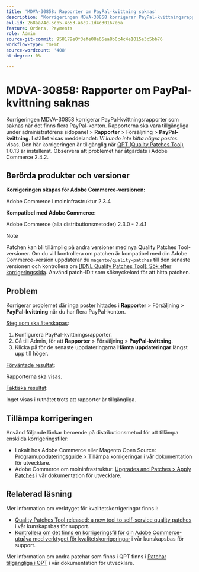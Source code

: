 ```yaml
---
title: 'MDVA-30858: Rapporter om PayPal-kvittning saknas'
description: "Korrigeringen MDVA-30858 korrigerar PayPal-kvittningsrapporter som saknas när det finns flera PayPal-konton. Rapporterna ska vara tillgängliga under administratörssidofältet &gt; **Reports** &gt; Sales &gt; **PayPal settlement**. I stället meddelandet: *Det gick inte att hitta några poster.* visas. Den här korrigeringen är tillgänglig när [QPT-verktyget (Quality Patches Tool)](/help/announcements/adobe-commerce-announcements/magento-quality-patches-released-new-tool-to-self-serve-quality-patches.md) 1.0.13 är installerat. Observera att problemet löstes i Adobe Commerce 2.4.2."
exl-id: 268aa74c-5cb5-4653-a6c9-1d4c30167e6a
feature: Orders, Payments
role: Admin
source-git-commit: 958179e0f3efe08e65ea8b0c4c4e1015e3c5bb76
workflow-type: tm+mt
source-wordcount: '408'
ht-degree: 0%

---
```


# MDVA-30858: Rapporter om PayPal-kvittning saknas

Korrigeringen MDVA-30858 korrigerar PayPal-kvittningsrapporter som saknas när det finns flera PayPal-konton. Rapporterna ska vara tillgängliga under administratörens sidopanel > **Rapporter** > Försäljning > **PayPal-kvittning**. I stället visas meddelandet: *Vi kunde inte hitta några poster.* visas. Den här korrigeringen är tillgänglig när [QPT (Quality Patches Tool)](/help/announcements/adobe-commerce-announcements/magento-quality-patches-released-new-tool-to-self-serve-quality-patches.md) 1.0.13 är installerat. Observera att problemet har åtgärdats i Adobe Commerce 2.4.2.

## Berörda produkter och versioner

**Korrigeringen skapas för Adobe Commerce-versionen:**

Adobe Commerce i molninfrastruktur 2.3.4

**Kompatibel med Adobe Commerce:**

Adobe Commerce (alla distributionsmetoder) 2.3.0 - 2.4.1

>[!NOTE]
>
>Patchen kan bli tillämplig på andra versioner med nya Quality Patches Tool-versioner. Om du vill kontrollera om patchen är kompatibel med din Adobe Commerce-version uppdaterar du `magento/quality-patches` till den senaste versionen och kontrollera om [[!DNL Quality Patches Tool]: Sök efter korrigeringssida](https://devdocs.magento.com/quality-patches/tool.html#patch-grid). Använd patch-ID:t som söknyckelord för att hitta patchen.

## Problem

Korrigerar problemet där inga poster hittades i **Rapporter** > Försäljning > **PayPal-kvittning** när du har flera PayPal-konton.

<u>Steg som ska återskapas</u>:

1. Konfigurera PayPal-kvittningsrapporter.
1. Gå till Admin, för att **Rapporter** > Försäljning > **PayPal-kvittning**.
1. Klicka på för de senaste uppdateringarna **Hämta uppdateringar** längst upp till höger.

<u>Förväntade resultat</u>:

Rapporterna ska visas.

<u>Faktiska resultat</u>:

Inget visas i rutnätet trots att rapporter är tillgängliga.

## Tillämpa korrigeringen

Använd följande länkar beroende på distributionsmetod för att tillämpa enskilda korrigeringsfiler:

* Lokalt hos Adobe Commerce eller Magento Open Source: [Programuppdateringsguide > Tillämpa korrigeringar](https://devdocs.magento.com/guides/v2.4/comp-mgr/patching/mqp.html) i vår dokumentation för utvecklare.
* Adobe Commerce om molninfrastruktur: [Upgrades and Patches > Apply Patches](https://devdocs.magento.com/cloud/project/project-patch.html) i vår dokumentation för utvecklare.

## Relaterad läsning

Mer information om verktyget för kvalitetskorrigeringar finns i:

* [Quality Patches Tool released: a new tool to self-service quality patches](/help/announcements/adobe-commerce-announcements/magento-quality-patches-released-new-tool-to-self-serve-quality-patches.md) i vår kunskapsbas för support.
* [Kontrollera om det finns en korrigeringsfil för din Adobe Commerce-utgåva med verktyget för kvalitetskorrigeringar](/help/support-tools/patches-available-in-qpt-tool/check-patch-for-magento-issue-with-magento-quality-patches.md) i vår kunskapsbas för support.

Mer information om andra patchar som finns i QPT finns i [Patchar tillgängliga i QPT](https://devdocs.magento.com/quality-patches/tool.html#patch-grid) i vår dokumentation för utvecklare.
